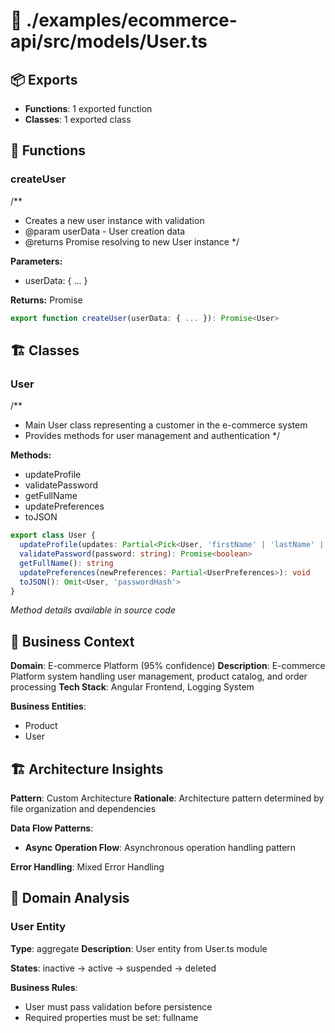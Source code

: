 # 📁 ./examples/ecommerce-api/src/models/User.ts

## 📦 Exports
- **Functions**: 1 exported function
- **Classes**: 1 exported class

## 🔧 Functions

### createUser
/**
 * Creates a new user instance with validation
 * @param userData - User creation data
 * @returns Promise resolving to new User instance
 */


**Parameters:**
- userData: { ... }

**Returns:** Promise<User>

```typescript
export function createUser(userData: { ... }): Promise<User>
```

## 🏗️ Classes

### User
/**
 * Main User class representing a customer in the e-commerce system
 * Provides methods for user management and authentication
 */

**Methods:**
- updateProfile
- validatePassword
- getFullName
- updatePreferences
- toJSON

```typescript
export class User {
  updateProfile(updates: Partial<Pick<User, 'firstName' | 'lastName' | 'address'>>): Promise<User>
  validatePassword(password: string): Promise<boolean>
  getFullName(): string
  updatePreferences(newPreferences: Partial<UserPreferences>): void
  toJSON(): Omit<User, 'passwordHash'>
}
```

*Method details available in source code*

## 🎯 Business Context
**Domain**: E-commerce Platform (95% confidence)
**Description**: E-commerce Platform system handling user management, product catalog, and order processing
**Tech Stack**: Angular Frontend, Logging System

**Business Entities**:
- Product
- User

## 🏗️ Architecture Insights
**Pattern**: Custom Architecture
**Rationale**: Architecture pattern determined by file organization and dependencies

**Data Flow Patterns**:
- **Async Operation Flow**: Asynchronous operation handling pattern

**Error Handling**: Mixed Error Handling

## 🔗 Domain Analysis
### User Entity
**Type**: aggregate
**Description**: User entity from User.ts module

**States**: inactive → active → suspended → deleted

**Business Rules**:
- User must pass validation before persistence
- Required properties must be set: fullname